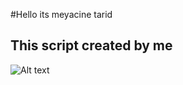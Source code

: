 #Hello its meyacine tarid
## This script created by me 

![Alt text](ttps://www.bmrsolutions.co.uk/wp-content/uploads/Coding.jpg)

